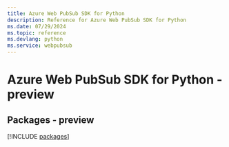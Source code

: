```yaml
---
title: Azure Web PubSub SDK for Python
description: Reference for Azure Web PubSub SDK for Python
ms.date: 07/29/2024
ms.topic: reference
ms.devlang: python
ms.service: webpubsub
---
```

# Azure Web PubSub SDK for Python - preview
## Packages - preview
[!INCLUDE [packages](web-pubsub-index.md)]